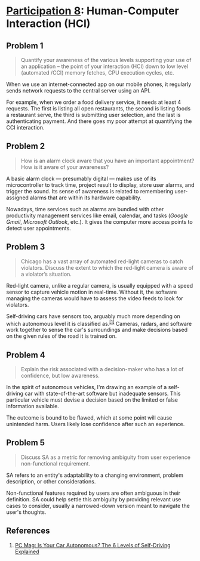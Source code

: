 # [Participation 8](https://github.com/hendraanggrian/IIT-CS487/blob/assets/lect9.pdf): Human-Computer Interaction (HCI)

## Problem 1

> Quantify your awareness of the various levels supporting your use of an
  application – the point of your interaction (HCI) down to low level (automated
  /CCI) memory fetches, CPU execution cycles, etc.

When we use an internet-connected app on our mobile phones, it regularly sends
network requests to the central server using an API.

For example, when we order a food delivery service, it needs at least 4
requests. The first is listing all open restaurants, the second is listing foods
a restaurant serve, the third is submitting user selection, and the last is
authenticating payment. And there goes my poor attempt at quantifying the CCI
interaction.

## Problem 2

> How is an alarm clock aware that you have an important appointment? How is it
  aware of your awareness?

A basic alarm clock &mdash; presumably digital &mdash; makes use of its
microcontroller to track time, project result to display, store user alarms, and
trigger the sound. Its sense of awareness is related to remembering
user-assigned alarms that are within its hardware capability.

Nowadays, time services such as alarms are bundled with other productivity
management services like email, calendar, and tasks (*Google Gmail*, *Microsoft
Outlook*, etc.). It gives the computer more access points to detect user
appointments.

## Problem 3

> Chicago has a vast array of automated red-light cameras to catch violators.
  Discuss the extent to which the red-light camera is aware of a violator’s
  situation.

Red-light camera, unlike a regular camera, is usually equipped with a speed
sensor to capture vehicle motion in real-time. Without it, the software managing
the cameras would have to assess the video feeds to look for violators.

Self-driving cars have sensors too, arguably much more depending on which
autonomous level it is classified as.<sup>[\[1\]]</sup> Cameras, radars, and
software work together to sense the car's surroundings and make decisions based
on the given rules of the road it is trained on.

## Problem 4

> Explain the risk associated with a decision-maker who has a lot of confidence,
  but low awareness.

In the spirit of autonomous vehicles, I'm drawing an example of a self-driving
car with state-of-the-art software but inadequate sensors. This particular
vehicle must devise a decision based on the limited or false information
available.

The outcome is bound to be flawed, which at some point will cause unintended
harm. Users likely lose confidence after such an experience.

## Problem 5

> Discuss SA as a metric for removing ambiguity from user experience
  non-functional requirement.

SA refers to an entity's adaptability to a changing environment, problem
description, or other considerations.

Non-functional features required by users are often ambiguous in their
definition. SA could help settle this ambiguity by providing relevant use cases
to consider, usually a narrowed-down version meant to navigate the user's
thoughts.

## References

1.  [PC Mag: Is Your Car Autonomous? The 6 Levels of Self-Driving Explained](https://www.pcmag.com/how-to/6-levels-of-autonomous-self-driving-explained/)

[\[1\]]: https://www.pcmag.com/how-to/6-levels-of-autonomous-self-driving-explained/
